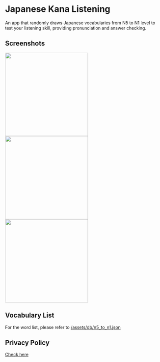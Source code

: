 # Japanese Kana Listening

An app that randomly draws Japanese vocabularies from N5 to N1 level to test your listening skill, providing pronunciation and answer checking.

## Screenshots

<img src="https://raw.githubusercontent.com/eric19960304/Kana-Listening/master/demo/1.png" width="270"> <img src="https://raw.githubusercontent.com/eric19960304/Kana-Listening/master/demo/2.png" width="270"> <img src="https://raw.githubusercontent.com/eric19960304/Kana-Listening/master/demo/3.png" width="270">

## Vocabulary List

For the word list, please refer to [/assets/db/n5_to_n1.json](https://github.com/eric19960304/Kana-Listening/blob/master/assets/db/n5_to_n1.json)

## Privacy Policy

[Check here](https://eric19960304.github.io/kana-listening/privacy-policy.html)


